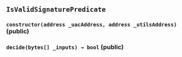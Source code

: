 ## `IsValidSignaturePredicate`






### `constructor(address _uacAddress, address _utilsAddress)` (public)





### `decide(bytes[] _inputs) → bool` (public)






